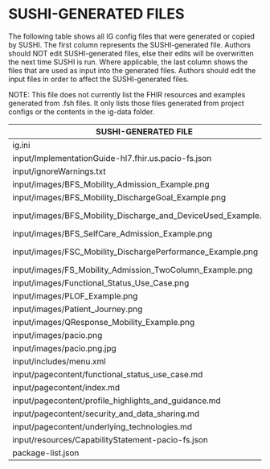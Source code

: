 # SUSHI-GENERATED FILES #

The following table shows all IG config files that were generated or copied by SUSHI.  The first column
represents the SUSHI-generated file. Authors should NOT edit SUSHI-generated files, else their edits will
be overwritten the next time SUSHI is run. Where applicable, the last column shows the files that are used
as input into the generated files. Authors should edit the input files in order to affect the SUSHI-generated
files.

NOTE: This file does not currently list the FHIR resources and examples generated from .fsh files. It only
lists those files generated from project configs or the contents in the ig-data folder.

| SUSHI-GENERATED FILE                                           | ACTION    | INPUT FILE(S)                                                             |
| -------------------------------------------------------------- | --------- | ------------------------------------------------------------------------- |
| ig.ini                                                         | generated | ../sushi-config.yaml                                                      |
| input/ImplementationGuide-hl7.fhir.us.pacio-fs.json            | generated | ../sushi-config.yaml, {all input resources and pages}                     |
| input/ignoreWarnings.txt                                       | generated |                                                                           |
| input/images/BFS_Mobility_Admission_Example.png                | copied    | ../ig-data/input/images/BFS_Mobility_Admission_Example.png                |
| input/images/BFS_Mobility_DischargeGoal_Example.png            | copied    | ../ig-data/input/images/BFS_Mobility_DischargeGoal_Example.png            |
| input/images/BFS_Mobility_Discharge_and_DeviceUsed_Example.png | copied    | ../ig-data/input/images/BFS_Mobility_Discharge_and_DeviceUsed_Example.png |
| input/images/BFS_SelfCare_Admission_Example.png                | copied    | ../ig-data/input/images/BFS_SelfCare_Admission_Example.png                |
| input/images/FSC_Mobility_DischargePerformance_Example.png     | copied    | ../ig-data/input/images/FSC_Mobility_DischargePerformance_Example.png     |
| input/images/FS_Mobility_Admission_TwoColumn_Example.png       | copied    | ../ig-data/input/images/FS_Mobility_Admission_TwoColumn_Example.png       |
| input/images/Functional_Status_Use_Case.png                    | copied    | ../ig-data/input/images/Functional_Status_Use_Case.png                    |
| input/images/PLOF_Example.png                                  | copied    | ../ig-data/input/images/PLOF_Example.png                                  |
| input/images/Patient_Journey.png                               | copied    | ../ig-data/input/images/Patient_Journey.png                               |
| input/images/QResponse_Mobility_Example.png                    | copied    | ../ig-data/input/images/QResponse_Mobility_Example.png                    |
| input/images/pacio.png                                         | copied    | ../ig-data/input/images/pacio.png                                         |
| input/images/pacio.png.jpg                                     | copied    | ../ig-data/input/images/pacio.png.jpg                                     |
| input/includes/menu.xml                                        | copied    | ../ig-data/input/includes/menu.xml                                        |
| input/pagecontent/functional_status_use_case.md                | copied    | ../ig-data/input/pagecontent/functional_status_use_case.md                |
| input/pagecontent/index.md                                     | copied    | ../ig-data/input/pagecontent/index.md                                     |
| input/pagecontent/profile_highlights_and_guidance.md           | copied    | ../ig-data/input/pagecontent/profile_highlights_and_guidance.md           |
| input/pagecontent/security_and_data_sharing.md                 | copied    | ../ig-data/input/pagecontent/security_and_data_sharing.md                 |
| input/pagecontent/underlying_technologies.md                   | copied    | ../ig-data/input/pagecontent/underlying_technologies.md                   |
| input/resources/CapabilityStatement-pacio-fs.json              | copied    | ../ig-data/input/resources/CapabilityStatement-functional_pacio.json      |
| package-list.json                                              | copied    | ../ig-data/package-list.json                                              |